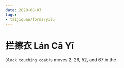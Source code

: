 ```yaml
---
date: 2020-08-03
tags:
- taijiquan/forms/yilu
---
```


# 拦擦衣 Lán Cā Yī

`Block touching coat` is moves 2, 26, 52, and 67 in the <yilu>.
